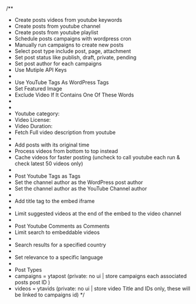 /**
 * Create posts videos from youtube keywords
 * Create posts from youtube channel
 * Create posts from youtube playlist
 * Schedule posts campaigns with wordpress cron
 * Manually run campaigns to create new posts
 * Select post type include post, page, attachment
 * Set post status like publish, draft, private, pending
 * Set post author for each campaigns
 * Use Mutiple API Keys
 *
 * Use YouTube Tags As WordPress Tags
 * Set Featured Image
 * Exclude Video If It Contains One Of These Words
 *
 *
 * Youtube category:
 * Video License:
 * Video Duration:
 * Fetch Full video description from youtube
 *
 * Add posts with its original time
 * Process videos from bottom to top instead
 * Cache videos for faster posting (uncheck to call youtube each run & check latest 50 videos only)
 *
 * Post Youtube Tags as Tags
 * Set the channel author as the WordPress post author
 * Set the channel author as the YouTube Channel author
 *
 * Add title tag to the embed iframe
 *
 * Limit suggested videos at the end of the embed to the video channel
 *
 * Post Youtube Comments as Comments
 * Limit search to embeddable videos
 *
 * Search results for a specified country
 *
 * Set relevance to a specific language
 *
 * Post Types
 * campaigns = ytapost (private: no ui | store campaigns each associated posts post ID )
 * videos = ytavids (private: no ui | store video Title and IDs only, these will be linked to campaigns id)
 */
